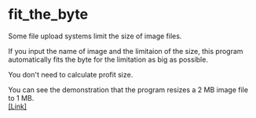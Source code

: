 # fit_the_byte

Some file upload systems limit the size of image files.

If you input the name of image and the limitaion of the size, this program automatically fits the byte for the limitation as big as possible.

You don't need to calculate profit size.

You can see the demonstration that the program resizes a 2 MB image file to 1 MB.   
[[Link]](https://youtu.be/b16KrikmPUE)
